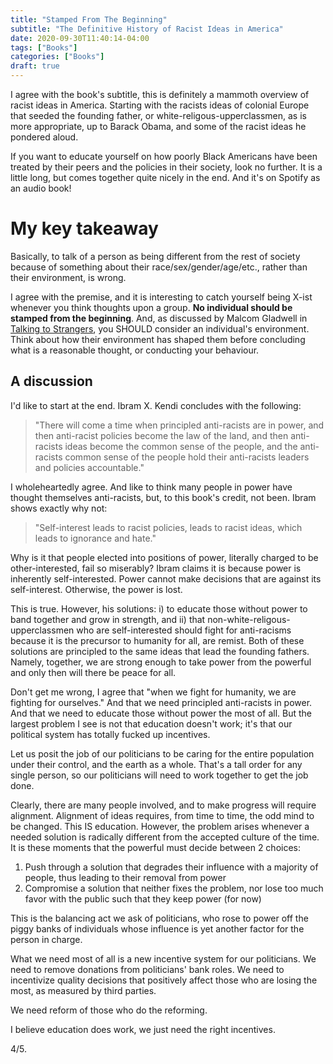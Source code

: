 ```yaml
---
title: "Stamped From The Beginning"
subtitle: "The Definitive History of Racist Ideas in America"
date: 2020-09-30T11:40:14-04:00
tags: ["Books"]
categories: ["Books"]
draft: true
---
```


I agree with the book's subtitle, this is definitely a mammoth overview of racist ideas in America. Starting with the racists ideas of colonial Europe that seeded the founding father, or white-religous-upperclassmen, as is more appropriate, up to Barack Obama, and some of the racist ideas he pondered aloud. 

If you want to educate yourself on how poorly Black Americans have been treated by their peers and the policies in their society, look no further. It is a little long, but comes together quite nicely in the end. And it's on Spotify as an audio book!

# My key takeaway
Basically, to talk of a person as being different from the rest of society because of something about their race/sex/gender/age/etc., rather than their environment, is wrong. 

I agree with the premise, and it is interesting to catch yourself being X-ist whenever you think thoughts upon a group. **No individual should be stamped from the beginning**. And, as discussed by Malcom Gladwell in [Talking to Strangers](https://cartar.github.io./books/talking2strangers/#my-favourite-takeaways), you SHOULD consider an individual's environment. Think about how their environment has shaped them before concluding what is a reasonable thought, or conducting your behaviour.

## A discussion
I'd like to start at the end. Ibram X. Kendi concludes with the following: 

> "There will come a time when principled anti-racists are in power, and then anti-racist policies become the law of the land, and then anti-racists ideas become the common sense of the people, and the anti-racists common sense of the people hold their anti-racists leaders and policies accountable."

I wholeheartedly agree. And like to think many people in power have thought themselves anti-racists, but, to this book's credit, not been. Ibram shows exactly why not: 

> "Self-interest leads to racist policies, leads to racist ideas, which leads to ignorance and hate."

Why is it that people elected into positions of power, literally charged to be other-interested, fail so miserably? Ibram claims it is because power is inherently self-interested. Power cannot make decisions that are against its self-interest. Otherwise, the power is lost. 

This is true. However, his solutions: i) to educate those without power to band together and grow in strength, and ii) that non-white-religous-upperclassmen who are self-interested should fight for anti-racisms because it is the precursor to humanity for all, are remist. Both of these solutions are principled to the same ideas that lead the founding fathers. Namely, together, we are strong enough to take power from the powerful and only then will there be peace for all.

Don't get me wrong, I agree that "when we fight for humanity, we are fighting for ourselves." And that we need principled anti-racists in power. And that we need to educate those without power the most of all. But the largest problem I see is not that education doesn't work; it's that our political system has totally fucked up incentives. 

Let us posit the job of our politicians to be caring for the entire population under their control, and the earth as a whole. That's a tall order for any single person, so our politicians will need to work together to get the job done.

Clearly, there are many people involved, and to make progress will require alignment. Alignment of ideas requires, from time to time, the odd mind to be changed. This IS education. However, the problem arises whenever a needed solution is radically different from the accepted culture of the time. It is these moments that the powerful must decide between 2 choices:

1. Push through a solution that degrades their influence with a majority of people, thus leading to their removal from power
2. Compromise a solution that neither fixes the problem, nor lose too much favor with the public such that they keep power (for now)

This is the balancing act we ask of politicians, who rose to power off the piggy banks of individuals whose influence is yet another factor for the person in charge. 

What we need most of all is a new incentive system for our politicians. We need to remove donations from politicians' bank roles. We need to incentivize quality decisions that positively affect those who are losing the most, as measured by third parties. 

We need reform of those who do the reforming.

I believe education does work, we just need the right incentives.

4/5.
